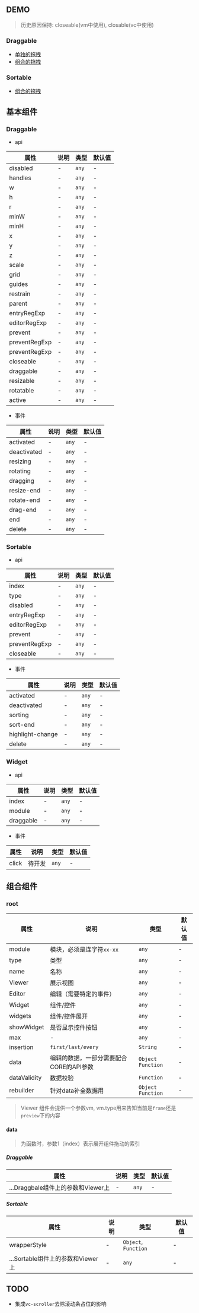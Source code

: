 ## DEMO

> 历史原因保持: closeable(vm中使用), closable(vc中使用)

### Draggable

- [单独的拖拽](https://wya-team.github.io/wya-vm/examples/dist/home/draggable/alone)
- [组合的拖拽](https://wya-team.github.io/wya-vm/examples/dist/home/draggable)

### Sortable

- [组合的拖拽](https://wya-team.github.io/wya-vm/examples/dist/home/sortable)

## 基本组件

### Draggable

- api

属性 | 说明 | 类型 | 默认值
---|---|---|---
disabled | - | `any` | -
handles | - | `any` | -
w | - | `any` | -
h | - | `any` | -
r | - | `any` | -
minW | - | `any` | -
minH | - | `any` | -
x | - | `any` | -
y | - | `any` | -
z | - | `any` | -
scale | - | `any` | -
grid | - | `any` | -
guides | - | `any` | -
restrain | - | `any` | -
parent | - | `any` | -
entryRegExp | - | `any` | -
editorRegExp | - | `any` | -
prevent | - | `any` | -
preventRegExp | - | `any` | -
preventRegExp | - | `any` | -
closeable | - | `any` | -
draggable | - | `any` | -
resizable | - | `any` | -
rotatable | - | `any` | -
active | - | `any` | -

- 事件

属性 | 说明 | 类型 | 默认值
---|---|---|---
activated | - | `any` | -
deactivated | - | `any` | -
resizing | - | `any` | -
rotating | - | `any` | -
dragging | - | `any` | -
resize-end | - | `any` | -
rotate-end | - | `any` | -
drag-end | - | `any` | -
end | - | `any` | -
delete | - | `any` | -

### Sortable

- api

属性 | 说明 | 类型 | 默认值
---|---|---|---
index | - | `any` | -
type | - | `any` | -
disabled | - | `any` | -
entryRegExp | - | `any` | -
editorRegExp | - | `any` | -
prevent | - | `any` | -
preventRegExp | - | `any` | -
closeable | - | `any` | -

- 事件

属性 | 说明 | 类型 | 默认值
---|---|---|---
activated | - | `any` | -
deactivated | - | `any` | -
sorting | - | `any` | -
sort-end | - | `any` | -
highlight-change | - | `any` | -
delete | - | `any` | -


### Widget

- api

属性 | 说明 | 类型 | 默认值
---|---|---|---
index | - | `any` | -
module | - | `any` | -
draggable | - | `any` | -


- 事件

属性 | 说明 | 类型 | 默认值
---|---|---|---
click | 待开发 | `any` | -



## 组合组件

### root

属性 | 说明 | 类型 | 默认值
---|---|---|---
module | 模块，必须是连字符`xx-xx` | `any` | -
type | 类型 | `any` | -
name | 名称 | `any` | -
Viewer | 展示视图 | `any` | -
Editor | 编辑（需要特定的事件） | `any` | -
Widget | 组件/控件 | `any` | -
widgets | 组件/控件展开 | `any` | -
showWidget | 是否显示控件按钮 | `any` | -
max | - | `any` | -
insertion | `first/last/every` | `String` | -
data | 编辑的数据，一部分需要配合CORE的API参数 | `Object` `Function` | -
dataValidity | 数据校验 | `Function` | -
rebuilder | 针对data补全数据用 | `Object` `Function` | -

> Viewer 组件会提供一个参数vm, vm.type用来告知当前是`frame`还是`preview`下的内容

#### data

> 为函数时，参数1（index）表示展开组件拖动的索引

##### Draggable

属性 | 说明 | 类型 | 默认值
---|---|---|---
...Draggbale组件上的参数和Viewer上 | - | `any` | -

##### Sortable

属性 | 说明 | 类型 | 默认值
---|---|---|---
wrapperStyle | - | `Object`, `Function` | -
...Sortable组件上的参数和Viewer上 | - | `any` | -



## TODO

- 集成`vc-scroller`去除滚动条占位的影响